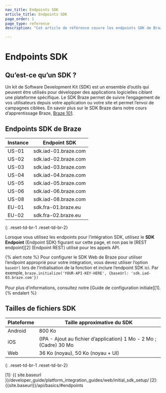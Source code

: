 ```yaml
---
nav_title: Endpoints SDK
article_title: Endpoints SDK
page_order: 1
page_type: reference
description: "Cet article de référence couvre les endpoints SDK de Braze et leur utilisation."

---
```


# Endpoints SDK

## Qu’est-ce qu’un SDK ?

Un kit de Software Development Kit (SDK) est un ensemble d’outils qui peuvent être utilisés pour développer des applications logicielles ciblant une plateforme spécifique. Le SDK Braze permet de suivre l’engagement de vos utilisateurs depuis votre application ou votre site et permet l’envoi de campagnes ciblées. En savoir plus sur le SDK Braze dans notre cours d’apprentissage Braze, [Braze 101][85].

## Endpoints SDK de Braze

|Instance | Endpoint SDK
|---|---|
|US-01 | sdk.iad-01.braze.com |
|US-02 | sdk.iad-02.braze.com |
|US-03 | sdk.iad-03.braze.com |
|US-04 | sdk.iad-04.braze.com |
|US-05 | sdk.iad-05.braze.com |
|US-06 | sdk.iad-06.braze.com |
|US-08 | sdk.iad-08.braze.com |
|EU-01 | sdk.fra-01.braze.eu |
|EU-02 | sdk.fra-02.braze.eu |
{: .reset-td-br-1 .reset-td-br-2}

Lorsque vous utilisez les endpoints pour l’intégration SDK, utilisez le **SDK Endpoint** (Endpoint SDK) figurant sur cette page, et non pas le [REST endpoint][2] (Endpoint REST) utilisé pour les appels API.

{% alert note %}
Pour configurer le SDK Web de Braze pour utiliser l’endpoint approprié pour votre intégration, vous devez utiliser l’option `baseUrl` lors de l’initialisation de la fonction et inclure l’endpoint SDK ici. Par exemple, `braze.initialize('YOUR-API-KEY-HERE', {baseUrl: 'sdk.iad-03.braze.com'})`
<br>
<br>
Pour plus d’informations, consultez notre [Guide de configuration initiale][1].
{% endalert %}

## Tailles de fichiers SDK

| Plateforme | Taille approximative du SDK |
|---|---|
| Android | 800 Ko |
| iOS | (IPA - Ajout au fichier d’application) 1 Mo - 2 Mo ; (Cadre) 30 Mo |
| Web | 36 Ko (noyau), 50 Ko (noyau + UI) |
{: .reset-td-br-1 .reset-td-br-2}

[85]: https://learning.braze.com/braze-101
[1]: {{ site.baseurl }}/developer_guide/platform_integration_guides/web/initial_sdk_setup/
[2]: {{site.baseurl}}/api/basics/#endpoints
